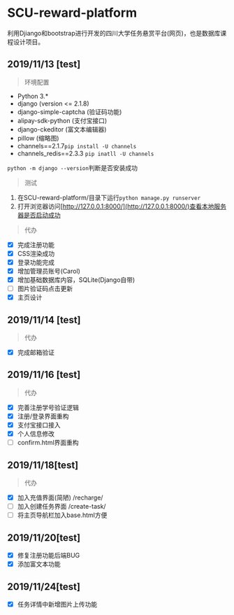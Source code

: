 # SCU-reward-platform

利用Djiango和bootstrap进行开发的四川大学任务悬赏平台(网页)，也是数据库课程设计项目。

## 2019/11/13 [test]

> 环境配置

- Python 3.*
- django (version <= 2.1.8)
- django-simple-captcha (验证码功能)
- alipay-sdk-python (支付宝接口)
- django-ckeditor (富文本编辑器)
- pillow (缩略图)
- channels==2.1.7`pip install -U channels`
- channels_redis==2.3.3 `pip inatll -U channels`

`python -m django --version`判断是否安装成功

> 测试

1. 在SCU-reward-platform/目录下运行`python manage.py runserver`
2. 打开浏览器访问[http://127.0.0.1:8000/](http://127.0.0.1:8000/)查看本地服务器是否启动成功

>代办

- [x] 完成注册功能
- [x] CSS渲染成功
- [x] 登录功能完成
- [x] 增加管理员账号(Carol)
- [x] 增加基础数据库内容，SQLite(Django自带)
- [ ] 图片验证码点击更新
- [x] 主页设计

## 2019/11/14 [test]

>代办

- [x] 完成邮箱验证

## 2019/11/16 [test]

>代办

- [x] 完善注册学号验证逻辑
- [x] 注册/登录界面重构
- [x] 支付宝接口接入
- [x] 个人信息修改
- [ ] confirm.html界面重构

## 2019/11/18[test]

> 代办

- [x] 加入充值界面(简陋) /recharge/
- [ ] 加入创建任务界面 /create-task/
- [ ] 将主页导航栏加入base.html方便

## 2019/11/20[test]

- [x] 修复注册功能后端BUG
- [x] 添加富文本功能

## 2019/11/24[test]

- [x] 任务详情中新增图片上传功能